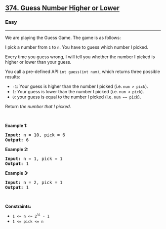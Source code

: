 <h2><a href="https://leetcode.com/problems/guess-number-higher-or-lower/">374. Guess Number Higher or Lower</a></h2><h3>Easy</h3><hr><div><p>We are playing the Guess Game. The game is as follows:</p>

<p>I pick a number from <code>1</code> to <code>n</code>. You have to guess which number I picked.</p>

<p>Every time you guess wrong, I will tell you whether the number I picked is higher or lower than your guess.</p>

<p>You call a pre-defined API <code>int guess(int num)</code>, which returns three possible results:</p>

<ul>
	<li><code>-1</code>: Your guess is higher than the number I picked (i.e. <code>num &gt; pick</code>).</li>
	<li><code>1</code>: Your guess is lower than the number I picked (i.e. <code>num &lt; pick</code>).</li>
	<li><code>0</code>: your guess is equal to the number I picked (i.e. <code>num == pick</code>).</li>
</ul>

<p>Return <em>the number that I picked</em>.</p>

<p>&nbsp;</p>
<p><strong class="example">Example 1:</strong></p>

<pre><strong>Input:</strong> n = 10, pick = 6
<strong>Output:</strong> 6
</pre>

<p><strong class="example">Example 2:</strong></p>

<pre><strong>Input:</strong> n = 1, pick = 1
<strong>Output:</strong> 1
</pre>

<p><strong class="example">Example 3:</strong></p>

<pre><strong>Input:</strong> n = 2, pick = 1
<strong>Output:</strong> 1
</pre>

<p>&nbsp;</p>
<p><strong>Constraints:</strong></p>

<ul>
	<li><code>1 &lt;= n &lt;= 2<sup>31</sup> - 1</code></li>
	<li><code>1 &lt;= pick &lt;= n</code></li>
</ul>
</div>